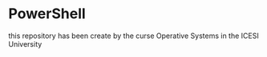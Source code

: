 # PowerShell
this repository has been create by the curse Operative Systems in the ICESI University 
